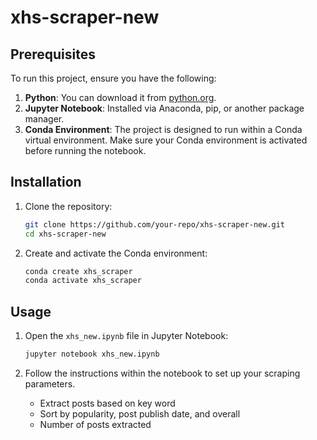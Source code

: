 # xhs-scraper-new

## Prerequisites

To run this project, ensure you have the following:

1. **Python**: You can download it from [python.org](https://www.python.org/).
2. **Jupyter Notebook**: Installed via Anaconda, pip, or another package manager.
3. **Conda Environment**: The project is designed to run within a Conda virtual environment. Make sure your Conda environment is activated before running the notebook.

## Installation

1. Clone the repository:
   ```bash
   git clone https://github.com/your-repo/xhs-scraper-new.git
   cd xhs-scraper-new
   ```

2. Create and activate the Conda environment:
   ```bash
   conda create xhs_scraper 
   conda activate xhs_scraper
   ```

## Usage

1. Open the `xhs_new.ipynb` file in Jupyter Notebook:
   ```bash
   jupyter notebook xhs_new.ipynb
   ```

2. Follow the instructions within the notebook to set up your scraping parameters.
   - Extract posts based on key word
   - Sort by popularity, post publish date, and overall
   - Number of posts extracted

